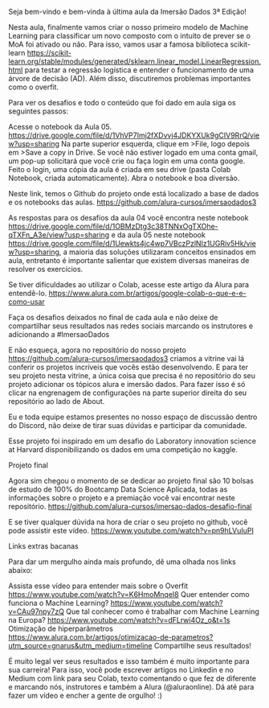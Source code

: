 Seja bem-vindo e bem-vinda à última aula da Imersão Dados 3ª Edição!

Nesta aula, finalmente vamos criar o nosso primeiro modelo de Machine Learning para classificar um novo composto com o intuito de prever se o MoA foi ativado ou não. Para isso, vamos usar a famosa biblioteca scikit-learn https://scikit-learn.org/stable/modules/generated/sklearn.linear_model.LinearRegression.html para testar a regressão logística e entender o funcionamento de uma árvore de decisão (AD). Além disso, discutiremos problemas importantes como o overfit.

Para ver os desafios e todo o conteúdo que foi dado em aula siga os seguintes passos:

Acesse o notebook da Aula 05. https://drive.google.com/file/d/1VhVP7Imj2fXDvvj4JDKYXUk9gCIV9RrQ/view?usp=sharing
Na parte superior esquerda, clique em >File, logo depois em >Save a copy in Drive.
Se você não estiver logado em uma conta gmail, um pop-up solicitará que você crie ou faça login em uma conta google.
Feito o login, uma cópia da aula é criada em seu drive (pasta Colab Notebook, criada automaticamente).
Abra o notebook e boa diversão.

Neste link, temos o Github do projeto onde está localizado a base de dados e os notebooks das aulas. https://github.com/alura-cursos/imersaodados3

As respostas para os desafios da aula 04 você encontra neste notebook https://drive.google.com/file/d/1OBMzDtg3c38TNNxOgTXOhe-qTXFn_A3e/view?usp=sharing e da aula 05 neste notebook https://drive.google.com/file/d/1Uewkts4jc4wp7VBczPzlNIz1UGRiv5Hk/view?usp=sharing, a maioria das soluções utilizaram conceitos ensinados em aula, entretanto é importante salientar que existem diversas maneiras de resolver os exercícios.

Se tiver dificuldades ao utilizar o Colab, acesse este artigo da Alura para entendê-lo. https://www.alura.com.br/artigos/google-colab-o-que-e-e-como-usar

Faça os desafios deixados no final de cada aula e não deixe de compartilhar seus resultados nas redes sociais marcando os instrutores e adicionando a #ImersaoDados

E não esqueça, agora no repositório do nosso projeto https://github.com/alura-cursos/imersaodados3 criamos a vitrine vai lá conferir os projetos incríveis que vocês estão desenvolvendo. E para ter seu projeto nesta vitrine, a única coisa que precisa é no repositório do seu projeto adicionar os tópicos alura e imersão dados. Para fazer isso é só clicar na engrenagem de configurações na parte superior direita do seu repositório ao lado de About.

Eu e toda equipe estamos presentes no nosso espaço de discussão dentro do Discord, não deixe de tirar suas dúvidas e participar da comunidade.

Esse projeto foi inspirado em um desafio do Laboratory innovation science at Harvard disponibilizando os dados em uma competição no kaggle.

Projeto final

Agora sim chegou o momento de se dedicar ao projeto final são 10 bolsas de estudo de 100% do Bootcamp Data Science Aplicada, todas as informações sobre o projeto e a premiação você vai encontrar neste repositório. https://github.com/alura-cursos/imersao-dados-desafio-final

E se tiver qualquer dúvida na hora de criar o seu projeto no github, você pode assistir este vídeo. https://www.youtube.com/watch?v=pn9hLVuIuPI

Links extras bacanas

Para dar um mergulho ainda mais profundo, dê uma olhada nos links abaixo:

Assista esse vídeo para entender mais sobre o Overfit https://www.youtube.com/watch?v=K6HmoMnqeI8
Quer entender como funciona o Machine Learning? https://www.youtube.com/watch?v=CAu97npy7zQ
Que tal conhecer como é trabalhar com Machine Learning na Europa? https://www.youtube.com/watch?v=dFLrwi4Oz_o&t=1s
Otimização de hiperparâmetros https://www.alura.com.br/artigos/otimizacao-de-parametros?utm_source=gnarus&utm_medium=timeline
Compartilhe seus resultados!

É muito legal ver seus resultados e isso também é muito importante para sua carreira! Para isso, você pode escrever artigos no Linkedin e no Medium com link para seu Colab, texto comentando o que fez de diferente e marcando nós, instrutores e também a Alura (@aluraonline). Dá até para fazer um vídeo e encher a gente de orgulho! :)

